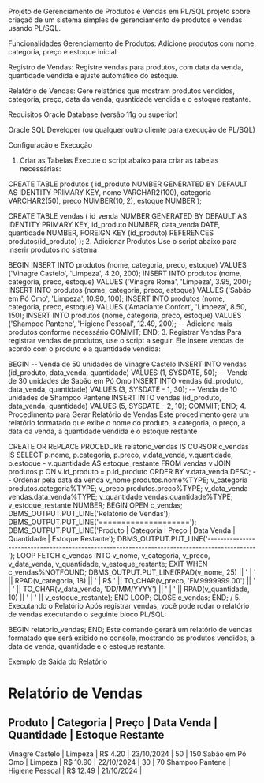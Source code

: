 Projeto de Gerenciamento de Produtos e Vendas em PL/SQL
projeto sobre criaçaõ de um sistema simples de gerenciamento de produtos e vendas usando PL/SQL.

Funcionalidades
Gerenciamento de Produtos: Adicione produtos com nome, categoria, preço e estoque inicial.

Registro de Vendas: Registre vendas para produtos, com data da venda, quantidade vendida e ajuste automático do estoque.

Relatório de Vendas: Gere relatórios que mostram produtos vendidos, categoria, preço, data da venda, quantidade vendida e o estoque restante.

Requisitos
Oracle Database (versão 11g ou superior)

Oracle SQL Developer (ou qualquer outro cliente para execução de PL/SQL)

Configuração e Execução
1. Criar as Tabelas
Execute o script abaixo para criar as tabelas necessárias:


CREATE TABLE produtos (
   id_produto NUMBER GENERATED BY DEFAULT AS IDENTITY PRIMARY KEY,
   nome VARCHAR2(100),
   categoria VARCHAR2(50),
   preco NUMBER(10, 2),
   estoque NUMBER
);

CREATE TABLE vendas (
   id_venda NUMBER GENERATED BY DEFAULT AS IDENTITY PRIMARY KEY,
   id_produto NUMBER,
   data_venda DATE,
   quantidade NUMBER,
   FOREIGN KEY (id_produto) REFERENCES produtos(id_produto)
);
2. Adicionar Produtos
Use o script abaixo para inserir produtos no sistema


BEGIN
   INSERT INTO produtos (nome, categoria, preco, estoque) VALUES ('Vinagre Castelo', 'Limpeza', 4.20, 200);
   INSERT INTO produtos (nome, categoria, preco, estoque) VALUES ('Vinagre Roma', 'Limpeza', 3.95, 200);
   INSERT INTO produtos (nome, categoria, preco, estoque) VALUES ('Sabão em Pó Omo', 'Limpeza', 10.90, 100);
   INSERT INTO produtos (nome, categoria, preco, estoque) VALUES ('Amaciante Confort', 'Limpeza', 8.50, 150);
   INSERT INTO produtos (nome, categoria, preco, estoque) VALUES ('Shampoo Pantene', 'Higiene Pessoal', 12.49, 200);
   -- Adicione mais produtos conforme necessário
   COMMIT;
END;
3. Registrar Vendas
Para registrar vendas de produtos, use o script a seguir. Ele insere vendas de acordo com o produto e a quantidade vendida:


BEGIN
   -- Venda de 50 unidades de Vinagre Castelo
   INSERT INTO vendas (id_produto, data_venda, quantidade) VALUES (1, SYSDATE, 50);
   -- Venda de 30 unidades de Sabão em Pó Omo
   INSERT INTO vendas (id_produto, data_venda, quantidade) VALUES (3, SYSDATE - 1, 30);
   -- Venda de 10 unidades de Shampoo Pantene
   INSERT INTO vendas (id_produto, data_venda, quantidade) VALUES (5, SYSDATE - 2, 10);
   COMMIT;
END;
4. Procedimento para Gerar Relatório de Vendas
Este procedimento gera um relatório formatado que exibe o nome do produto, a categoria, o preço, a data da venda, a quantidade vendida e o estoque restante

CREATE OR REPLACE PROCEDURE relatorio_vendas IS
   CURSOR c_vendas IS
      SELECT p.nome,
             p.categoria,
             p.preco,
             v.data_venda,
             v.quantidade,
             p.estoque - v.quantidade AS estoque_restante
        FROM vendas v
        JOIN produtos p ON v.id_produto = p.id_produto
        ORDER BY v.data_venda DESC; -- Ordenar pela data da venda
   v_nome produtos.nome%TYPE;
   v_categoria produtos.categoria%TYPE;
   v_preco produtos.preco%TYPE;
   v_data_venda vendas.data_venda%TYPE;
   v_quantidade vendas.quantidade%TYPE;
   v_estoque_restante NUMBER;
BEGIN
   OPEN c_vendas;
   DBMS_OUTPUT.PUT_LINE('Relatório de Vendas');
   DBMS_OUTPUT.PUT_LINE('====================');
   DBMS_OUTPUT.PUT_LINE('Produto                   | Categoria         | Preço    | Data Venda  | Quantidade | Estoque Restante');
   DBMS_OUTPUT.PUT_LINE('---------------------------------------------------------------------------------------------');
   LOOP
      FETCH c_vendas INTO v_nome, v_categoria, v_preco, v_data_venda, v_quantidade, v_estoque_restante;
      EXIT WHEN c_vendas%NOTFOUND;
      DBMS_OUTPUT.PUT_LINE(RPAD(v_nome, 25) || ' | ' ||
                            RPAD(v_categoria, 18) || ' | R$ ' ||
                            TO_CHAR(v_preco, 'FM9999999.00') || ' | ' ||
                           TO_CHAR(v_data_venda, 'DD/MM/YYYY') || ' | ' ||
                           RPAD(v_quantidade, 10) || ' | ' ||
                            v_estoque_restante);
   END LOOP;
   CLOSE c_vendas;
END;
/
5. Executando o Relatório
Após registrar vendas, você pode rodar o relatório de vendas executando o seguinte bloco PL/SQL:

BEGIN
   relatorio_vendas;
END;
Este comando gerará um relatório de vendas formatado que será exibido no console, mostrando os produtos vendidos, a data de venda, quantidade e o estoque restante.

Exemplo de Saída do Relatório


Relatório de Vendas
====================
Produto                   | Categoria         | Preço    | Data Venda  | Quantidade | Estoque Restante
---------------------------------------------------------------------------------------------
Vinagre Castelo            | Limpeza           | R$ 4.20  | 23/10/2024  | 50         | 150
Sabão em Pó Omo            | Limpeza           | R$ 10.90 | 22/10/2024  | 30         | 70
Shampoo Pantene            | Higiene Pessoal   | R$ 12.49 | 21/10/2024  | 
